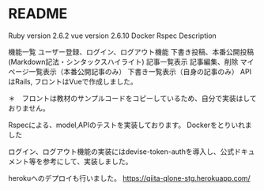 # README

Ruby version 2.6.2
vue version 2.6.10
Docker
Rspec
Description

機能一覧
ユーザー登録、ログイン、ログアウト機能
下書き投稿、本番公開投稿(Markdown記法・シンタックスハイライト)
記事一覧表示
記事編集、削除
マイページ一覧表示（本番公開記事のみ）
下書き一覧表示（自身の記事のみ）
APIはRails, フロントはVueで作成しました。

＊　フロントは教材のサンプルコードをコピーしているため、自分で実装はしておりません。

Rspecによる、model,APIのテストを実装しております。 Dockerをとりいれました 

ログイン、ログアウト機能の実装にはdevise-token-authを導入し、公式ドキュメント等を参考にして、実装しました。

herokuへのデプロイも行いました。 https://qiita-qlone-stg.herokuapp.com/
